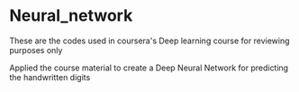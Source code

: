 # Neural_network

These are the codes used in coursera's Deep learning course for reviewing purposes only


Applied the course material to create a Deep Neural Network for predicting the handwritten digits
